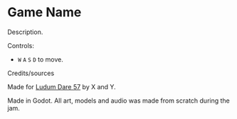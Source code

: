 # Game Name

Description.

Controls:

- `W` `A` `S` `D` to move.

Credits/sources

Made for [Ludum Dare 57](https://ldjam.com/events/ludum-dare/57/game-name) by X and Y.

Made in Godot. All art, models and audio was made from scratch during the jam.
